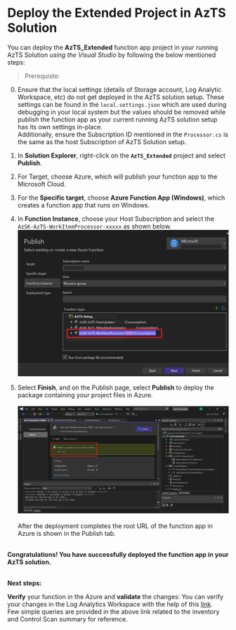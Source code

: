 # Deploy the Extended Project in AzTS Solution

<!-- You can deploy the org policy customized project in your running AzTS Solution using CICD pipeline.  -->

You can deploy the **AzTS_Extended** function app project in your running AzTS Solution *using the Visual Studio* by following the below mentioned steps:

> Prerequiste: 

0. Ensure that the local settings (details of Storage account, Log Analytic Workspace, etc) do not get deployed in the AzTS solution setup. These settings can be found in the `local.settings.json` which are used during debugging in your local system but the values should be removed while publish the function app as your current running AzTS solution setup has its own settings in-place. <br>Additionally, ensure the Subscription ID mentioned in the `Processor.cs` is the same as the host Subscription of AzTS Solution setup.

1. In **Solution Explorer**, right-click on the **`AzTS_Extended`** project and select **Publish**.

2. For Target, choose Azure, which will publish your function app to the Microsoft Cloud.

3. For the **Specific target**, choose **Azure Function App (Windows)**, which creates a function app that runs on Windows.

4. In **Function Instance**, choose your Host Subscription and select the `AzSK-AzTS-WorkItemProcessor-xxxxx` as shown below. 
![Deploy_FunctionInstance](../../Images/06_OrgPolicy_Deploy_FunctionInstance.png)


5. Select **Finish**, and on the Publish page, select **Publish** to deploy the package containing your project files in Azure. <br> <br>
![Deploy_PublishPage](../../Images/06_OrgPolicy_Deploy_Publish.png)
<br><br>After the deployment completes the root URL of the function app in Azure is shown in the Publish tab.

<br>
<b>Congratulations! You have successfully deployed the function app in your AzTS solution.</b>
<br><br>

**Next steps:**<br>

**Verify** your function in the Azure and **validate** the changes:
 You can verify your changes in the Log Analytics Workspace with the help of this [link](https://github.com/azsk/AzTS-docs/tree/main/01-Setup%20and%20getting%20started#4-log-analytics-visualization).
 <br/> Few simple queries are provided in the above link related to the inventory and Control Scan summary for reference.